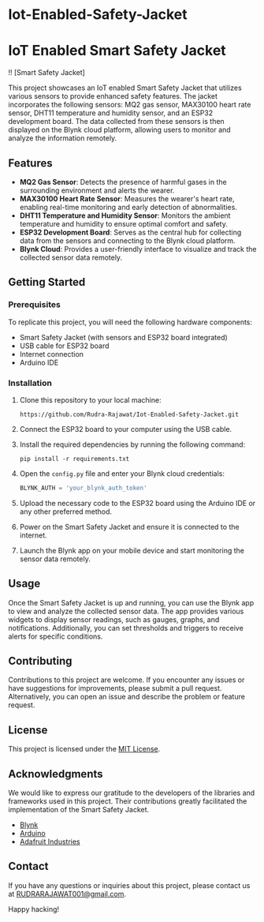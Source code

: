 # Iot-Enabled-Safety-Jacket
# IoT Enabled Smart Safety Jacket

!! [Smart Safety Jacket]

This project showcases an IoT enabled Smart Safety Jacket that utilizes various sensors to provide enhanced safety features. The jacket incorporates the following sensors: MQ2 gas sensor, MAX30100 heart rate sensor, DHT11 temperature and humidity sensor, and an ESP32 development board. The data collected from these sensors is then displayed on the Blynk cloud platform, allowing users to monitor and analyze the information remotely.

## Features

- **MQ2 Gas Sensor**: Detects the presence of harmful gases in the surrounding environment and alerts the wearer.
- **MAX30100 Heart Rate Sensor**: Measures the wearer's heart rate, enabling real-time monitoring and early detection of abnormalities.
- **DHT11 Temperature and Humidity Sensor**: Monitors the ambient temperature and humidity to ensure optimal comfort and safety.
- **ESP32 Development Board**: Serves as the central hub for collecting data from the sensors and connecting to the Blynk cloud platform.
- **Blynk Cloud**: Provides a user-friendly interface to visualize and track the collected sensor data remotely.

## Getting Started

### Prerequisites

To replicate this project, you will need the following hardware components:

- Smart Safety Jacket (with sensors and ESP32 board integrated)
- USB cable for ESP32 board
- Internet connection
- Arduino IDE

### Installation

1. Clone this repository to your local machine:

   ```
   https://github.com/Rudra-Rajawat/Iot-Enabled-Safety-Jacket.git
   ```

2. Connect the ESP32 board to your computer using the USB cable.

3. Install the required dependencies by running the following command:

   ```
   pip install -r requirements.txt
   ```

4. Open the `config.py` file and enter your Blynk cloud credentials:

   ```python
   BLYNK_AUTH = 'your_blynk_auth_token'
   ```

5. Upload the necessary code to the ESP32 board using the Arduino IDE or any other preferred method.

6. Power on the Smart Safety Jacket and ensure it is connected to the internet.

7. Launch the Blynk app on your mobile device and start monitoring the sensor data remotely.

## Usage

Once the Smart Safety Jacket is up and running, you can use the Blynk app to view and analyze the collected sensor data. The app provides various widgets to display sensor readings, such as gauges, graphs, and notifications. Additionally, you can set thresholds and triggers to receive alerts for specific conditions.

## Contributing

Contributions to this project are welcome. If you encounter any issues or have suggestions for improvements, please submit a pull request. Alternatively, you can open an issue and describe the problem or feature request.

## License

This project is licensed under the [MIT License](LICENSE).

## Acknowledgments

We would like to express our gratitude to the developers of the libraries and frameworks used in this project. Their contributions greatly facilitated the implementation of the Smart Safety Jacket.

- [Blynk](https://blynk.io/)
- [Arduino](https://www.arduino.cc/)
- [Adafruit Industries](https://www.adafruit.com/)

## Contact

If you have any questions or inquiries about this project, please contact us at [RUDRARAJAWAT001@gmail.com](mailto:RUDRARAJAWAT001@gmail.com).

Happy hacking!
